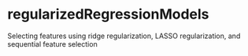 # regularizedRegressionModels
Selecting features using ridge regularization, LASSO regularization, and sequential feature selection
